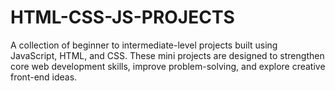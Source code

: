 # HTML-CSS-JS-PROJECTS
A collection of beginner to intermediate-level projects built using JavaScript, HTML, and CSS. These mini projects are designed to strengthen core web development skills, improve problem-solving, and explore creative front-end ideas.
